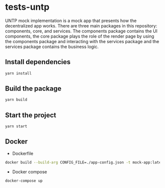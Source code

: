 # tests-untp

UNTP mock implementation is a mock app that presents how the decentralized app works. There are three main packages in this repository: components, core, and services. The components package contains the UI components, the core package plays the role of the render page by using the components package and interacting with the services package and the services package contains the business logic.


## Install dependencies

```bash
yarn install
```

## Build the package

```bash
yarn build
```

## Start the project

```bash
yarn start
```
## Docker

* Dockerfile
```bash
docker build --build-arg CONFIG_FILE=./app-config.json -t mock-app:latest .
```
* Docker compose
```bash
docker-compose up
```